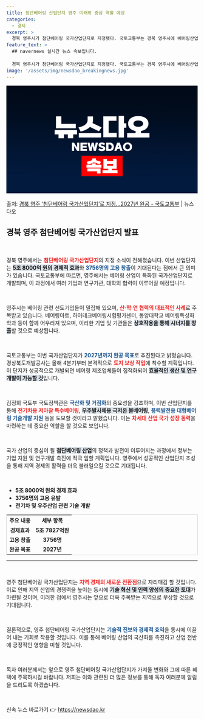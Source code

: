 ```yaml
---
title: 첨단베어링 산업단지 영주 미래의 중심 역할 예상
categories:
  - 경제
excerpt: >
  경북 영주시가 첨단베어링 국가산업단지로 지정됐다. 국토교통부는 경북 영주시에 베어링산업이 특화된 영주 첨단베…
feature_text: >
  ## navernews 실시간 뉴스 속보입니다.

  경북 영주시가 첨단베어링 국가산업단지로 지정됐다. 국토교통부는 경북 영주시에 베어링산업이 특화된 영주 첨단베…
image: '/assets/img/newsdao_breakingnews.jpg'
---
```


![뉴스다오 속보](/assets/img/newsdao_breakingnews.jpg)

<p>출처: <a href="https://newsdao.kr/1687" rel="dofollow">경북 영주 ‘첨단베어링 국가산업단지’로 지정…2027년 완공  - 국토교통부</a> | 뉴스다오</p>

<h2 data-ke-size="size26">경북 영주 첨단베어링 국가산업단지 발표</h2>

<p data-ke-size="size16">&nbsp;</p>

경북 영주에서는 <b><span style="color: #ee2323;">첨단베어링 국가산업단지</span></b>의 지정 소식이 전해졌습니다. 이번 산업단지는 <b><span style="background-color: #21538527;">5조 8000억 원의 경제적 효과</span></b>와 <b><span style="color: #1a5490;">3756명의 고용 창출</span></b>이 기대된다는 점에서 큰 의미가 있습니다. 국토교통부에 따르면, 영주에서는 베어링 산업이 특화된 국가산업단지로 개발되며, 이 과정에서 여러 기업과 연구기관, 대학의 협력이 이루어질 예정입니다.

<p data-ke-size="size16">&nbsp;</p>

영주시는 베어링 관련 선도기업들이 밀집해 있으며, <b><span style="color: #ee2323;">산·학·연 협력의 대표적인 사례</span></b>로 주목받고 있습니다. 베어링아트, 하이테크베어링시험평가센터, 동양대학교 베어링특성화학과 등이 함께 어우러져 있으며, 이러한 기업 및 기관들은 <b><span style="background-color: #21538527;">상호작용을 통해 시너지를 창출</span></b>할 것으로 예상됩니다. 

<p data-ke-size="size16">&nbsp;</p>

국토교통부는 이번 국가산업단지가 <b><span style="color: #1a5490;">2027년까지 완공 목표</span></b>로 추진된다고 밝혔습니다. 경상북도개발공사는 올해 4분기부터 본격적으로 <b><span style="color: #ee2323;">토지 보상 작업</span></b>에 착수할 계획입니다. 이 단지가 성공적으로 개발되면 베어링 제조업체들이 집적화되어 <b><span style="background-color: #21538527;">효율적인 생산 및 연구개발이 가능할 것</span></b>입니다.

<p data-ke-size="size16">&nbsp;</p>

김정희 국토부 국토정책관은 <b><span style="color: #1a5490;">국산화 및 거점화</span></b>의 중요성을 강조하며, 이번 산업단지를 통해 <b><span style="color: #ee2323;">전기차용 저마찰 특수베어링</span></b>, <b><span style="background-color: #21538527;">우주발사체용 극저온 볼베어링</span></b>, <b><span style="color: #1a5490;">풍력발전용 대형베어링 기술개발 지원</span></b> 등을 도모할 것이라고 밝혔습니다. 이는 <b><span style="color: #ee2323;">차세대 산업 국가 성장 동력</span></b>을 마련하는 데 중요한 역할을 할 것으로 보입니다.

<p data-ke-size="size16">&nbsp;</p>

국가 산업의 중심이 될 <b><span style="background-color: #21538527;">첨단베어링 산업</span></b>의 정책과 발전이 이루어지는 과정에서 정부는 기업 지원 및 연구개발 촉진에 적극 임할 계획입니다. 영주에서 성공적인 산업단지 조성을 통해 지역 경제의 활력을 더욱 불러일으킬 것으로 기대됩니다.

<p data-ke-size="size16">&nbsp;</p>

<ul>
    <li><b>5조 8000억 원의 경제 효과</b></li>
    <li><b>3756명의 고용 유발</b></li>
    <li><b>전기차 및 우주산업 관련 기술 개발</b></li>
</ul>

<table style="width: 100%; border: 1px solid #ccc;">
  <tr>
    <th style="text-align: center;">주요 내용</th>
    <th style="text-align: center;">세부 항목</th>
  </tr>
  <tr>
    <td style="text-align: center;"><b>경제효과</b></td>
    <td style="text-align: center; height: 17px;"><b>5조 7827억원</b></td>
  </tr>
  <tr>
    <td style="text-align: center;"><b>고용 창출</b></td>
    <td style="text-align: center; height: 17px;"><b>3756명</b></td>
  </tr>
  <tr>
    <td style="text-align: center;"><b>완공 목표</b></td>
    <td style="text-align: center; height: 17px;"><b>2027년</b></td>
  </tr>
</table>

<hr>

<p data-ke-size="size16">&nbsp;</p>

영주 첨단베어링 국가산업단지는 <b><span style="color: #ee2323;">지역 경제의 새로운 전환점</span></b>으로 자리매김 할 것입니다. 이로 인해 지역 산업의 경쟁력을 높이는 동시에 <b><span style="background-color: #21538527;">기술 혁신 및 인력 양성의 중요한 토대</span></b>가 마련될 것이며, 이러한 점에서 영주시는 앞으로 더욱 주목받는 지역으로 부상할 것으로 기대됩니다. 

<p data-ke-size="size16">&nbsp;</p>

결론적으로, 영주 첨단베어링 국가산업단지는 <b><span style="color: #1a5490;">기술적 진보와 경제적 효익</span></b>을 동시에 이끌어 내는 기회로 작용할 것입니다. 이를 통해 베어링 산업의 국산화를 촉진하고 산업 전반에 긍정적인 영향을 미칠 것입니다. 

<p data-ke-size="size16">&nbsp;</p>

독자 여러분께서는 앞으로 영주 첨단베어링 국가산업단지가 가져올 변화와 그에 따른 혜택에 주목하시길 바랍니다. 저희는 이와 관련된 더 많은 정보를 통해 독자 여러분께 알림을 드리도록 하겠습니다. 

<p data-ke-size="size16">&nbsp;</p> 

신속 뉴스 바로가기 👉 <a href="https://newsdao.kr" rel="dofollow">https://newsdao.kr</a>


